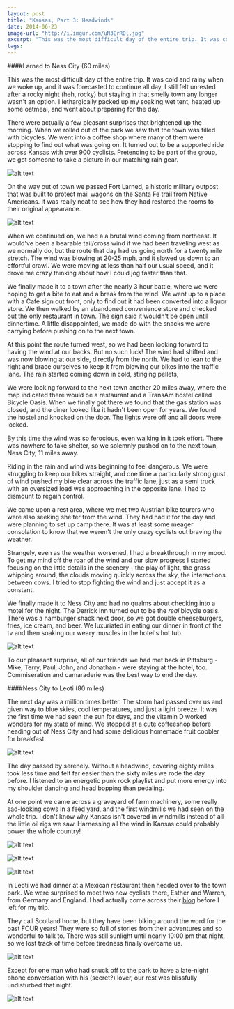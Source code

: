 ```yaml
---
layout: post
title: "Kansas, Part 3: Headwinds"
date: 2014-06-23
image-url: "http://i.imgur.com/uN3ErRDl.jpg"
excerpt: "This was the most difficult day of the entire trip. It was cold and rainy when we woke up, and it was forecasted to continue all day, I still felt unrested after a rocky night (heh, rocky) but staying in that smelly town any longer wasn't an option. I lethargically packed up my soaking wet tent, heated up some oatmeal, and went about preparing for the day." 
tags:
---
```


####Larned to Ness City (60 miles) 

This was the most difficult day of the entire trip. It was cold and rainy when we woke up, and it was forecasted to continue all day, I still felt unrested after a rocky night (heh, rocky) but staying in that smelly town any longer wasn't an option. I lethargically packed up my soaking wet tent, heated up some oatmeal, and went about preparing for the day. 

There were actually a few pleasant surprises that brightened up the morning. When we rolled out of the park we saw that the town was filled with bicycles. We went into a coffee shop where many of them were stopping to find out what was going on. It turned out to be a supported ride across Kansas with over 900 cyclists. Pretending to be part of the group, we got someone to take a picture in our matching rain gear.

![alt text](http://i.imgur.com/LlAZmjAl.jpg)

On the way out of town we passed Fort Larned, a historic military outpost that was built to protect mail wagons on the Santa Fe trail from Native Americans. It was really neat to see how they had restored the rooms to their original appearance.

![alt text](http://i.imgur.com/CTRFIPxl.jpg "Fort Larned")

When we continued on, we had a a brutal wind coming from northeast. It would've been a bearable tail/cross wind if we had been traveling west as we normally do, but the route that day had us going north for a twenty mile stretch. The wind was blowing at 20-25 mph, and it slowed us down to an effortful crawl. We were moving at less than half our usual speed, and it drove me crazy thinking about how I could jog faster than that.

We finally made it to a town after the nearly 3 hour battle, where we were hoping to get a bite to eat and a break from the wind. We went up to a place with a Cafe sign out front, only to find out it had been converted into a liquor store. We then walked by an abandoned convenience store and checked out the only restaurant in town. The sign said it wouldn't be open until dinnertime. A little disappointed, we made do with the snacks we were carrying before pushing on to the next town.

At this point the route turned west, so we had been looking forward to having the wind at our backs. But no such luck! The wind had shifted  and was now blowing at our side, directly from the north. We had to lean to the right and brace ourselves to keep it from blowing our bikes into the traffic lane. The rain started coming down in cold, stinging pellets,

We were looking forward to the next town another 20 miles away, where the map indicated there would be a restaurant and a TransAm hostel called Bicycle Oasis. When we finally got there we found that the gas station was closed, and the diner looked like it hadn't been open for years. We found the hostel and knocked on the door. The lights were off and all doors were locked. 

By this time the wind was so ferocious, even walking in it took effort. There was nowhere to take shelter, so we solemnly pushed on to the next town, Ness City, 11 miles away.

Riding in the rain and wind was beginning to feel dangerous. We were struggling to keep our bikes straight, and one time a particularly strong gust of wind pushed my bike clear across the traffic lane, just as a semi truck with an oversized load was approaching in the opposite lane. I had to dismount to regain control.

We came upon a rest area, where we met two Austrian bike tourers who were also seeking shelter from the wind. They had had it for the day and were planning to set up camp there. It was at least some meager consolation to know that we weren't the only crazy cyclists out braving the weather.

Strangely, even as the weather worsened, I had a breakthrough in my mood. To get my mind off the roar of the wind and our slow progress I started focusing on the little details in the scenery - the play of light, the grass whipping around, the clouds moving quickly across the sky, the interactions between cows. I tried to stop fighting the wind and just accept it as a constant. 

We finally made it to Ness City and had no qualms about checking into a motel for the night. The Derrick Inn turned out to be the *real* bicycle oasis. There was a hamburger shack next door, so we got double cheeseburgers, fries, ice cream, and beer. We luxuriated in eating our dinner in front of the tv and then soaking our weary muscles in the hotel's hot tub.

![alt text](http://i.imgur.com/77BOzVDl.jpg "The Derrick Inn") 

To our pleasant surprise, all of our friends we had met back in Pittsburg - Mike, Terry, Paul, John, and Jonathan - were staying at the hotel, too. Commiseration and camaraderie was the best way to end the day.

####Ness City to Leoti (80 miles)

The next day was a million times better. The storm had passed over us and given way to blue skies, cool temperatures, and just a light breeze. It was the first time we had seen the sun for days, and the vitamin D worked wonders for my state of mind. We stopped at a cute coffeeshop before heading out of Ness City and had some delicious homemade fruit cobbler for breakfast.

![alt text](http://i.imgur.com/bZR3viYl.jpg)

The day passed by serenely. Without a headwind, covering eighty miles took less time and felt far easier than the sixty miles we rode the day before. I listened to an energetic punk rock playlist and put more energy into my shoulder dancing and head bopping than pedaling. 

At one point we came across a graveyard of farm machinery, some really sad-looking cows in a feed yard, and the first windmills we had seen on the whole trip. I don't know why Kansas isn't covered in windmills instead of all the little oil rigs we saw. Harnessing all the wind in Kansas could probably power the whole country!

![alt text](http://i.imgur.com/ut6VIA7l.jpg "Combine graveyard")

![alt text](http://i.imgur.com/dE9YrWnl.jpg "Sad cows")

![alt text](http://i.imgur.com/ZCc616ol.jpg "Windmills")

In Leoti we had dinner at a Mexican restaurant then headed over to the town park. We were surprised to meet two new cyclists there, Esther and Warren, from Germany and England. I had actually come across their [blog](http://estherwarren.wordpress.com) before I left for my trip.

They call Scotland home, but they have been biking around the word for the past FOUR years! They were so full of stories from their adventures and so wonderful to talk to. There was still sunlight until nearly 10:00 pm that night, so we lost track of time before tiredness finally overcame us. 

![alt text](http://i.imgur.com/Cmwk5t2l.jpg "Tuan talking to Esther and Warren")

Except for one man who had snuck off to the park to have a late-night phone conversation with his (secret?) lover, our rest was blissfully undisturbed that night. 

![alt text](http://i.imgur.com/Cb0ooZDl.jpg "Leoti water tower")
